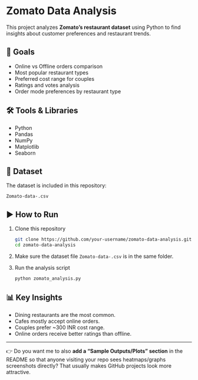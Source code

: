 # Zomato Data Analysis

This project analyzes **Zomato’s restaurant dataset** using Python to find insights about customer preferences and restaurant trends.

## 📌 Goals

* Online vs Offline orders comparison
* Most popular restaurant types
* Preferred cost range for couples
* Ratings and votes analysis
* Order mode preferences by restaurant type

## 🛠️ Tools & Libraries

* Python
* Pandas
* NumPy
* Matplotlib
* Seaborn

## 📂 Dataset

The dataset is included in this repository:

```
Zomato-data-.csv
```

## ▶️ How to Run

1. Clone this repository

   ```bash
   git clone https://github.com/your-username/zomato-data-analysis.git
   cd zomato-data-analysis
   ```
2. Make sure the dataset file `Zomato-data-.csv` is in the same folder.
3. Run the analysis script

   ```bash
   python zomato_analysis.py
   ```

## 📊 Key Insights

* Dining restaurants are the most common.
* Cafes mostly accept online orders.
* Couples prefer \~300 INR cost range.
* Online orders receive better ratings than offline.

---

👉 Do you want me to also **add a “Sample Outputs/Plots” section** in the README so that anyone visiting your repo sees heatmaps/graphs screenshots directly? That usually makes GitHub projects look more attractive.
